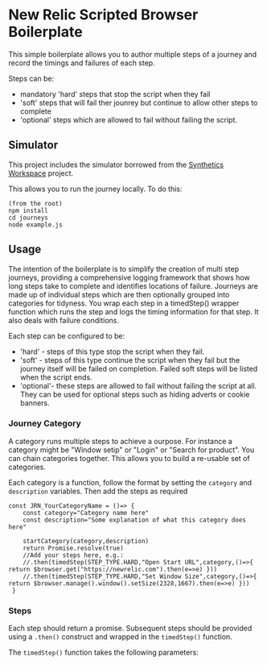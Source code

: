 # New Relic Scripted Browser Boilerplate
This simple boilerplate allows you to author multiple steps of a journey and record the timings and failures of each step. 

Steps can be:

- mandatory 'hard' steps that stop the script when they fail
- 'soft' steps that will fail ther jounrey but continue to allow other steps to complete 
- 'optional' steps which are allowed to fail without failing the script.


## Simulator
This project includes the simulator borrowed from the [Synthetics Workspace](https://github.com/tanben/generator-nrsynthetics-workspace) project.

This allows you to run the journey locally. To do this:

```
(from the root)
npm install
cd journeys
node example.js
```

## Usage
The intention of the boilerplate is to simplify the creation of multi step journeys, providing a comprehensive logging framework that shows how long steps take to complete and identifies locations of failure. Journeys are made up of individual steps which are then optionally grouped into categories for tidyness. You wrap each step in a timedStep() wrapper function which runs the step and logs the timing information for that step. It also deals with failure conditions. 

Each step can be configured to be:

- 'hard' - steps of this type stop the script when they fail.
- 'soft' - steps of this type continue the script when they fail but the journey itself will be failed on completion. Failed soft steps will be listed when the script ends. 
- 'optional'- these steps  are allowed to fail without failing the script at all. They can be used for optional steps such as hiding adverts or cookie banners.

### Journey Category
A category runs multiple steps to achieve a ourpose. For instance a category might be "Window setip" or "Login" or "Search for product". You can chain categories together. This allows you to build a re-usable set of categories.

Each category is a function, follow the format by setting the `category` and `description` variables. Then add the steps as required

```
const JRN_YourCategoryName = ()=> {
    const category="Category name here"
    const description="Some explanation of what this category does here"

    startCategory(category,description)
    return Promise.resolve(true)
    //Add your steps here, e.g.: 
    //.then(timedStep(STEP_TYPE.HARD,"Open Start URL",category,()=>{ return $browser.get("https://newrelic.com").then(e=>e) }))
    //.then(timedStep(STEP_TYPE.HARD,"Set Window Size",category,()=>{ return $browser.manage().window().setSize(2328,1667).then(e=>e) }))
 }
 ```


 ### Steps
 Each step should return a promise. Subsequent steps should be provided using a `.then()` construct and wrapped in the `timedStep()` function.

 The `timedStep()` function takes the following parameters:
 
